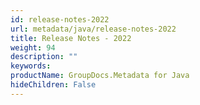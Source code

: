 ```yaml
---
id: release-notes-2022
url: metadata/java/release-notes-2022
title: Release Notes - 2022
weight: 94
description: ""
keywords: 
productName: GroupDocs.Metadata for Java
hideChildren: False
---
```

